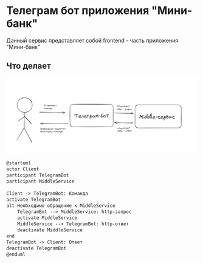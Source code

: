 # Телеграм бот приложения "Мини-банк"
Данный сервис представляет собой frontend -  часть приложения "Мини-банк"

## Что делает
![img.png](img.png)

```plantuml
@startuml
actor Client
participant TelegramBot
participant MiddleService

Client -> TelegramBot: Команда
activate TelegramBot
alt Необходимо обращение к MiddleService
    TelegramBot --> MiddleService: http-запрос
    activate MiddleService
    MiddleService --> TelegramBot: http-ответ
    deactivate MiddleService
end
TelegramBot -> Client: Ответ
deactivate TelegramBot
@enduml
```